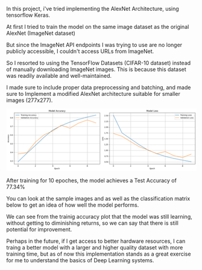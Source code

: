 In this project, i've tried implementing the AlexNet Architecture, using tensorflow Keras.

At first I tried to train the model on the same image dataset as the original AlexNet (ImageNet dataset)

But since the ImageNet API endpoints I was trying to use are no longer publicly accessible, I couldn't access URLs from ImageNet.

So I resorted to using the TensorFlow Datasets (CIFAR-10 dataset) instead of manually downloading ImageNet images. This is because this dataset was readily available and well-maintained.

I made sure to include proper data preprocessing and batching, and made sure to Implement a modified AlexNet architecture suitable for smaller images (277x277).

![performance graphs](img/graph.png)

After training for 10 epoches, the model achieves a Test Accuracy of 77.34%

You can look at the sample images and as well as the classification matrix below to get an idea of how well the model performs.

We can see from the trainig accuracy plot that the model was still learning, without getting to diminishing returns, so we can say that there is still potential for improvement.

Perhaps in the future, if I get access to better hardware resources, I can traing a better model with a larger and higher quality dataset with more training time, but as of now this implementation stands as a great exercise for me to understand the basics of Deep Learning systems.
